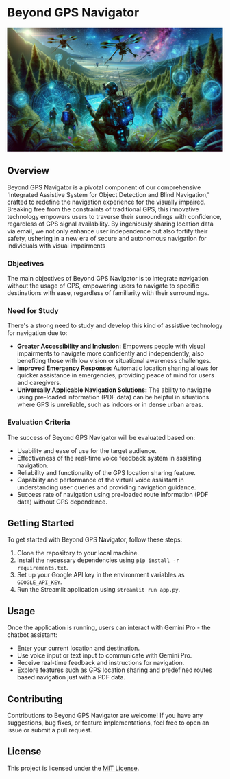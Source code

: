 # Beyond GPS Navigator

![Beyond GPS Navigator](https://github.com/J-B-Mugundh/beyond-gps-navigator/blob/main/image.png)

## Overview

Beyond GPS Navigator is a pivotal component of our comprehensive 'Integrated Assistive System for Object Detection and Blind Navigation,' crafted to redefine the navigation experience for the visually impaired. Breaking free from the constraints of traditional GPS, this innovative technology empowers users to traverse their surroundings with confidence, regardless of GPS signal availability. By ingeniously sharing location data via email, we not only enhance user independence but also fortify their safety, ushering in a new era of secure and autonomous navigation for individuals with visual impairments

### Objectives

The main objectives of Beyond GPS Navigator is to integrate navigation without the usage of GPS, empowering users to navigate to specific destinations with ease, regardless of familiarity with their surroundings.

### Need for Study

There's a strong need to study and develop this kind of assistive technology for navigation due to:

- **Greater Accessibility and Inclusion:** Empowers people with visual impairments to navigate more confidently and independently, also benefiting those with low vision or situational awareness challenges.
- **Improved Emergency Response:** Automatic location sharing allows for quicker assistance in emergencies, providing peace of mind for users and caregivers.
- **Universally Applicable Navigation Solutions:** The ability to navigate using pre-loaded information (PDF data) can be helpful in situations where GPS is unreliable, such as indoors or in dense urban areas.

### Evaluation Criteria

The success of Beyond GPS Navigator will be evaluated based on:

- Usability and ease of use for the target audience.
- Effectiveness of the real-time voice feedback system in assisting navigation.
- Reliability and functionality of the GPS location sharing feature.
- Capability and performance of the virtual voice assistant in understanding user queries and providing navigation guidance.
- Success rate of navigation using pre-loaded route information (PDF data) without GPS dependence.

## Getting Started

To get started with Beyond GPS Navigator, follow these steps:

1. Clone the repository to your local machine.
2. Install the necessary dependencies using `pip install -r requirements.txt`.
3. Set up your Google API key in the environment variables as `GOOGLE_API_KEY`.
4. Run the Streamlit application using `streamlit run app.py`.

## Usage

Once the application is running, users can interact with Gemini Pro - the chatbot assistant:

- Enter your current location and destination.
- Use voice input or text input to communicate with Gemini Pro.
- Receive real-time feedback and instructions for navigation.
- Explore features such as GPS location sharing and predefined routes based navigation just with a PDF data.

## Contributing

Contributions to Beyond GPS Navigator are welcome! If you have any suggestions, bug fixes, or feature implementations, feel free to open an issue or submit a pull request.

## License

This project is licensed under the [MIT License](LICENSE).
